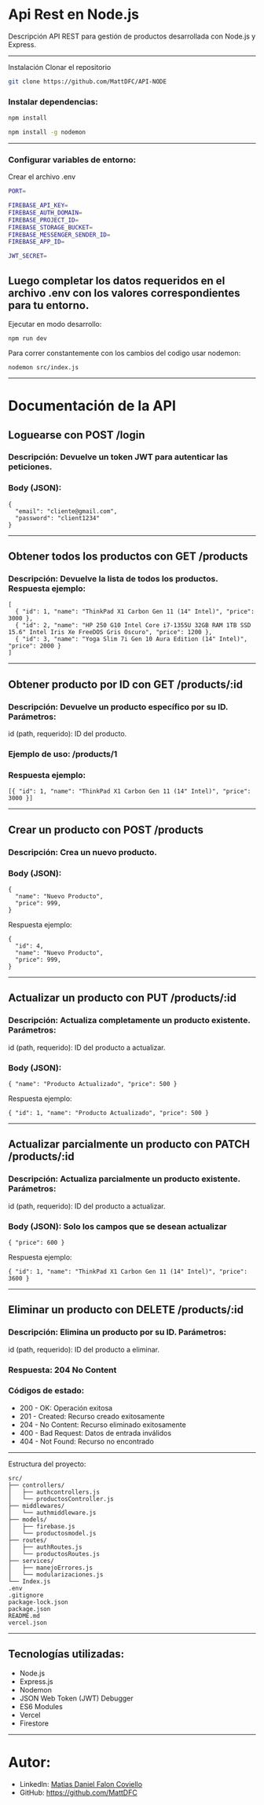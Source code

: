 # Api Rest en Node.js
Descripción
API REST para gestión de productos desarrollada con Node.js y Express.

------------------------------------------------------------
Instalación
Clonar el repositorio

```bash
git clone https://github.com/MattDFC/API-NODE
```

### Instalar dependencias:
```bash
npm install
```
```bash
npm install -g nodemon
```
------------------------------------------------------------
### Configurar variables de entorno:

Crear el archivo .env
```bash
PORT=

FIREBASE_API_KEY=
FIREBASE_AUTH_DOMAIN=
FIREBASE_PROJECT_ID=
FIREBASE_STORAGE_BUCKET=
FIREBASE_MESSENGER_SENDER_ID=
FIREBASE_APP_ID=

JWT_SECRET=
```
Luego completar los datos requeridos en el archivo .env con los valores correspondientes para tu entorno.
------------------------------------------------------------

Ejecutar en modo desarrollo:
```
npm run dev
```
Para correr constantemente con los cambios del codigo usar nodemon:
```
nodemon src/index.js
```
------------------------------------------------------------
# Documentación de la API

## Loguearse con POST /login
### Descripción: Devuelve un token JWT para autenticar las peticiones.
### Body (JSON):
```
{
  "email": "cliente@gmail.com",
  "password": "client1234"
}
```
------------------------------------------------------------

## Obtener todos los productos con  GET /products
### Descripción: Devuelve la lista de todos los productos. Respuesta ejemplo:
```
[
  { "id": 1, "name": "ThinkPad X1 Carbon Gen 11 (14" Intel)", "price": 3000 },
  { "id": 2, "name": "HP 250 G10 Intel Core i7-1355U 32GB RAM 1TB SSD 15.6" Intel Iris Xe FreeDOS Gris Oscuro", "price": 1200 },
  { "id": 3, "name": "Yoga Slim 7i Gen 10 Aura Edition (14" Intel)", "price": 2000 }
]
```
------------------------------------------------------------

## Obtener producto por ID con GET /products/:id

### Descripción: Devuelve un producto específico por su ID. Parámetros:
id (path, requerido): ID del producto.
### Ejemplo de uso: /products/1
### Respuesta ejemplo:
```
[{ "id": 1, "name": "ThinkPad X1 Carbon Gen 11 (14" Intel)", "price": 3000 }]
```

------------------------------------------------------------

## Crear un producto con POST /products
### Descripción: Crea un nuevo producto.
### Body (JSON):
```
{
  "name": "Nuevo Producto",
  "price": 999,
}
```
Respuesta ejemplo:
```
{
  "id": 4,
  "name": "Nuevo Producto",
  "price": 999,
}
```
------------------------------------------------------------

## Actualizar un producto con PUT /products/:id
### Descripción: Actualiza completamente un producto existente. Parámetros:
id (path, requerido): ID del producto a actualizar.
### Body (JSON):
```
{ "name": "Producto Actualizado", "price": 500 }
```
Respuesta ejemplo:
```
{ "id": 1, "name": "Producto Actualizado", "price": 500 }
```

------------------------------------------------------------

## Actualizar parcialmente un producto con PATCH /products/:id
### Descripción: Actualiza parcialmente un producto existente. Parámetros:
id (path, requerido): ID del producto a actualizar.
### Body (JSON): Solo los campos que se desean actualizar
```
{ "price": 600 }
```
Respuesta ejemplo:
```
{ "id": 1, "name": "ThinkPad X1 Carbon Gen 11 (14" Intel)", "price": 3600 }
```

------------------------------------------------------------

## Eliminar un producto con DELETE /products/:id
### Descripción: Elimina un producto por su ID. Parámetros:
id (path, requerido): ID del producto a eliminar.
### Respuesta: 204 No Content

### Códigos de estado:
- 200 - OK: Operación exitosa
- 201 - Created: Recurso creado exitosamente
- 204 - No Content: Recurso eliminado exitosamente
- 400 - Bad Request: Datos de entrada inválidos
- 404 - Not Found: Recurso no encontrado

------------------------------------------------------------

Estructura del proyecto:
```
src/
├── controllers/
│   ├── authcontrollers.js
│   └── productosController.js
├── middlewares/
│   └── authmiddleware.js
├── models/
│   ├── firebase.js
│   └── productosmodel.js
├── routes/
│   ├── authRoutes.js
│   └── productosRoutes.js
├── services/
│   ├── manejoErrores.js
│   └── modularizaciones.js
└── Index.js
.env
.gitignore
package-lock.json
package.json
README.md
vercel.json
```
------------------------------------------------------------

## Tecnologías utilizadas:
- Node.js
- Express.js
- Nodemon
- JSON Web Token (JWT) Debugger
- ES6 Modules
- Vercel
- Firestore

------------------------------------------------------------

# Autor:
- Linkedln: [Matias Daniel Falon Coviello](https://www.linkedin.com/in/matias-falon-coviello/)
- GitHub: https://github.com/MattDFC
